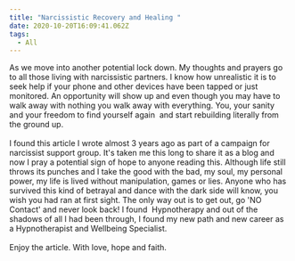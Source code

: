 ```yaml
---
title: "Narcissistic Recovery and Healing "
date: 2020-10-20T16:09:41.062Z
tags:
  - All
---
```

As we move into another potential lock down. My thoughts and prayers go to all those living with narcissistic partners. I know how unrealistic it is to seek help if your phone and other devices have been tapped or just monitored. An opportunity will show up and even though you may have to walk away with nothing you walk away with everything. You, your sanity and your freedom to find yourself again  and start rebuilding literally from the ground up.\
\
I found this article I wrote almost 3 years ago as part of a campaign for narcissist support group. It's taken me this long to share it as a blog and now I pray a potential sign of hope to anyone reading this. Although life still throws its punches and I take the good with the bad, my soul, my personal power, my life is lived without manipulation, games or lies. Anyone who has survived this kind of betrayal and dance with the dark side will know, you wish you had ran at first sight. The only way out is to get out, go 'NO Contact' and never look back! I found  Hypnotherapy and out of the shadows of all I had been through, I found my new path and new career as a Hypnotherapist and Wellbeing Specialist. \
\
Enjoy the article. With love, hope and faith.